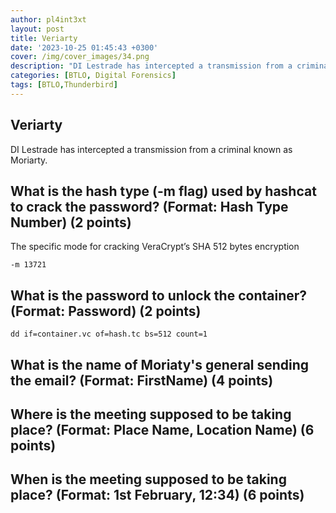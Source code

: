 ```yaml
---
author: pl4int3xt
layout: post
title: Veriarty
date: '2023-10-25 01:45:43 +0300'
cover: /img/cover_images/34.png
description: "DI Lestrade has intercepted a transmission from a criminal known as Moriarty."
categories: [BTLO, Digital Forensics]
tags: [BTLO,Thunderbird]
---
```


## Veriarty
DI Lestrade has intercepted a transmission from a criminal known as Moriarty. 

## What is the hash type (-m flag) used by hashcat to crack the password? (Format: Hash Type Number) (2 points)
The specific mode for cracking VeraCrypt’s SHA 512 bytes encryption
```
-m 13721
```
## What is the password to unlock the container? (Format: Password) (2 points)
```
dd if=container.vc of=hash.tc bs=512 count=1
```
## What is the name of Moriaty's general sending the email? (Format: FirstName) (4 points)

## Where is the meeting supposed to be taking place? (Format: Place Name, Location Name) (6 points)

## When is the meeting supposed to be taking place? (Format: 1st February, 12:34) (6 points)